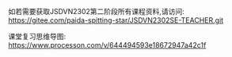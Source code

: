 如若需要获取JSDVN2302第二阶段所有课程资料,请访问:
https://gitee.com/paida-spitting-star/JSDVN2302SE-TEACHER.git

课堂复习思维导图:
https://www.processon.com/v/644494593e18672947a42c1f